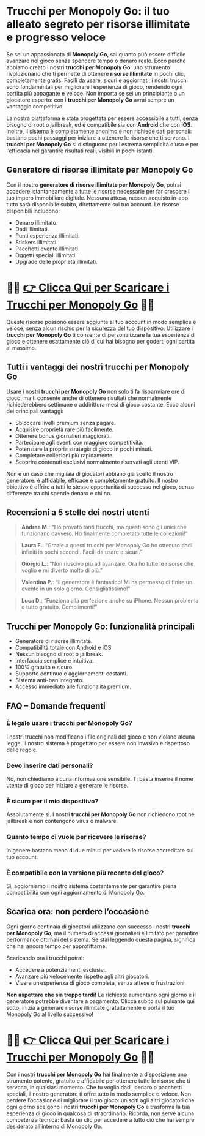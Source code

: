 <h1>Trucchi per Monopoly Go: il tuo alleato segreto per risorse illimitate e progresso veloce</h1>

<p>Se sei un appassionato di <strong>Monopoly Go</strong>, sai quanto può essere difficile avanzare nel gioco senza spendere tempo o denaro reale. Ecco perché abbiamo creato i nostri <strong>trucchi per Monopoly Go</strong>: uno strumento rivoluzionario che ti permette di ottenere <strong>risorse illimitate</strong> in pochi clic, completamente gratis. Facili da usare, sicuri e aggiornati, i nostri trucchi sono fondamentali per migliorare l’esperienza di gioco, rendendo ogni partita più appagante e veloce. Non importa se sei un principiante o un giocatore esperto: con i <strong>trucchi per Monopoly Go</strong> avrai sempre un vantaggio competitivo.</p>

<p>La nostra piattaforma è stata progettata per essere accessibile a tutti, senza bisogno di root o jailbreak, ed è compatibile sia con <strong>Android</strong> che con <strong>iOS</strong>. Inoltre, il sistema è completamente anonimo e non richiede dati personali: bastano pochi passaggi per iniziare a ottenere le risorse che ti servono. I <strong>trucchi per Monopoly Go</strong> si distinguono per l’estrema semplicità d’uso e per l’efficacia nel garantire risultati reali, visibili in pochi istanti.</p>

<h2>Generatore di risorse illimitate per Monopoly Go</h2>

<p>Con il nostro <strong>generatore di risorse illimitate per Monopoly Go</strong>, potrai accedere istantaneamente a tutte le risorse necessarie per far crescere il tuo impero immobiliare digitale. Nessuna attesa, nessun acquisto in-app: tutto sarà disponibile subito, direttamente sul tuo account. Le risorse disponibili includono:</p>

<ul>
  <li>Denaro illimitato.</li>
  <li>Dadi illimitati.</li>
  <li>Punti esperienza illimitati.</li>
  <li>Stickers illimitati.</li>
  <li>Pacchetti evento illimitati.</li>
  <li>Oggetti speciali illimitati.</li>
  <li>Upgrade delle proprietà illimitati.</li>
</ul>

# 🔴🔴 **[👉 Clicca Qui per Scaricare i Trucchi per Monopoly Go](https://rebrand.ly/MobManiaDev)** 🔴🔴

<p>Queste risorse possono essere aggiunte al tuo account in modo semplice e veloce, senza alcun rischio per la sicurezza del tuo dispositivo. Utilizzare i <strong>trucchi per Monopoly Go</strong> ti consente di personalizzare la tua esperienza di gioco e ottenere esattamente ciò di cui hai bisogno per goderti ogni partita al massimo.</p>

<h2>Tutti i vantaggi dei nostri trucchi per Monopoly Go</h2>

<p>Usare i nostri <strong>trucchi per Monopoly Go</strong> non solo ti fa risparmiare ore di gioco, ma ti consente anche di ottenere risultati che normalmente richiederebbero settimane o addirittura mesi di gioco costante. Ecco alcuni dei principali vantaggi:</p>

<ul>
  <li>Sbloccare livelli premium senza pagare.</li>
  <li>Acquisire proprietà rare più facilmente.</li>
  <li>Ottenere bonus giornalieri maggiorati.</li>
  <li>Partecipare agli eventi con maggiore competitività.</li>
  <li>Potenziare la propria strategia di gioco in pochi minuti.</li>
  <li>Completare collezioni più rapidamente.</li>
  <li>Scoprire contenuti esclusivi normalmente riservati agli utenti VIP.</li>
</ul>

<p>Non è un caso che migliaia di giocatori abbiano già scelto il nostro generatore: è affidabile, efficace e completamente gratuito. Il nostro obiettivo è offrire a tutti le stesse opportunità di successo nel gioco, senza differenze tra chi spende denaro e chi no.</p>

<h2>Recensioni a 5 stelle dei nostri utenti</h2>

<blockquote>
  <p><strong>Andrea M.</strong>: “Ho provato tanti trucchi, ma questi sono gli unici che funzionano davvero. Ho finalmente completato tutte le collezioni!”</p>
</blockquote>

<blockquote>
  <p><strong>Laura F.</strong>: “Grazie a questi trucchi per Monopoly Go ho ottenuto dadi infiniti in pochi secondi. Facili da usare e sicuri.”</p>
</blockquote>

<blockquote>
  <p><strong>Giorgio L.</strong>: “Non riuscivo più ad avanzare. Ora ho tutte le risorse che voglio e mi diverto molto di più.”</p>
</blockquote>

<blockquote>
  <p><strong>Valentina P.</strong>: “Il generatore è fantastico! Mi ha permesso di finire un evento in un solo giorno. Consigliatissimo!”</p>
</blockquote>

<blockquote>
  <p><strong>Luca D.</strong>: “Funziona alla perfezione anche su iPhone. Nessun problema e tutto gratuito. Complimenti!”</p>
</blockquote>

<h2>Trucchi per Monopoly Go: funzionalità principali</h2>

<ul>
  <li>Generatore di risorse illimitate.</li>
  <li>Compatibilità totale con Android e iOS.</li>
  <li>Nessun bisogno di root o jailbreak.</li>
  <li>Interfaccia semplice e intuitiva.</li>
  <li>100% gratuito e sicuro.</li>
  <li>Supporto continuo e aggiornamenti costanti.</li>
  <li>Sistema anti-ban integrato.</li>
  <li>Accesso immediato alle funzionalità premium.</li>
</ul>

<h2>FAQ – Domande frequenti</h2>

<h3>È legale usare i trucchi per Monopoly Go?</h3>
<p>I nostri trucchi non modificano i file originali del gioco e non violano alcuna legge. Il nostro sistema è progettato per essere non invasivo e rispettoso delle regole.</p>

<h3>Devo inserire dati personali?</h3>
<p>No, non chiediamo alcuna informazione sensibile. Ti basta inserire il nome utente di gioco per iniziare a generare le risorse.</p>

<h3>È sicuro per il mio dispositivo?</h3>
<p>Assolutamente sì. I nostri <strong>trucchi per Monopoly Go</strong> non richiedono root né jailbreak e non contengono virus o malware.</p>

<h3>Quanto tempo ci vuole per ricevere le risorse?</h3>
<p>In genere bastano meno di due minuti per vedere le risorse accreditate sul tuo account.</p>

<h3>È compatibile con la versione più recente del gioco?</h3>
<p>Sì, aggiorniamo il nostro sistema costantemente per garantire piena compatibilità con ogni aggiornamento di Monopoly Go.</p>

<h2>Scarica ora: non perdere l’occasione</h2>

<p>Ogni giorno centinaia di giocatori utilizzano con successo i nostri <strong>trucchi per Monopoly Go</strong>, ma il numero di accessi giornalieri è limitato per garantire performance ottimali del sistema. Se stai leggendo questa pagina, significa che hai ancora tempo per approfittarne.</p>

<p>Scaricando ora i trucchi potrai:</p>

<ul>
  <li>Accedere a potenziamenti esclusivi.</li>
  <li>Avanzare più velocemente rispetto agli altri giocatori.</li>
  <li>Vivere un’esperienza di gioco completa, senza attese o frustrazioni.</li>
</ul>

<p><strong>Non aspettare che sia troppo tardi!</strong> Le richieste aumentano ogni giorno e il generatore potrebbe diventare a pagamento. Clicca subito sul pulsante qui sotto, inizia a generare risorse illimitate gratuitamente e porta il tuo Monopoly Go al livello successivo!</p>

# 🔴🔴 **[👉 Clicca Qui per Scaricare i Trucchi per Monopoly Go](https://rebrand.ly/MobManiaDev)** 🔴🔴

<p>Con i nostri <strong>trucchi per Monopoly Go</strong> hai finalmente a disposizione uno strumento potente, gratuito e affidabile per ottenere tutte le risorse che ti servono, in qualsiasi momento. Che tu voglia dadi, denaro o pacchetti speciali, il nostro generatore ti offre tutto in modo semplice e veloce. Non perdere l’occasione di migliorare il tuo gioco: unisciti agli altri giocatori che ogni giorno scelgono i nostri <strong>trucchi per Monopoly Go</strong> e trasforma la tua esperienza di gioco in qualcosa di straordinario. Ricorda, non serve alcuna competenza tecnica: basta un clic per accedere a tutto ciò che hai sempre desiderato all’interno di Monopoly Go.</p>
